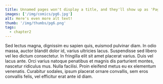 ```yaml
---
title: Unnamed pages won't display a title, and they'll show up as 'Page [X]' when listed in the archive
images: ['/img/comics/pg6.jpg']
alt: Here's even more alt text!
thumb: '/img/thumbs/pg6.png'
tags:
  - chapter2
---
```

Sed lectus magna, dignissim eu sapien quis, euismod pulvinar diam. In odio massa, auctor blandit dolor id, varius ultricies lacus. Suspendisse sed libero vel leo dictum consectetur. In fringilla elit sit amet placerat varius. Duis vel lacus ante. Orci varius natoque penatibus et magnis dis parturient montes, nascetur ridiculus mus. Nulla facilisi. Proin eleifend metus eu ex elementum venenatis. Curabitur sodales, ipsum placerat ornare convallis, sem eros convallis felis, vel efficitur erat ante id diam.